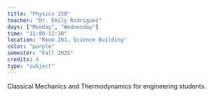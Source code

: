 ```yaml
---
title: "Physics 150"
teacher: "Dr. Emily Rodriguez"
days: ["Monday", "Wednesday"]
time: "11:00-12:30"
location: "Room 201, Science Building"
color: "purple"
semester: "Fall 2025"
credits: 4
type: "subject"
---
```


Classical Mechanics and Thermodynamics for engineering students.

